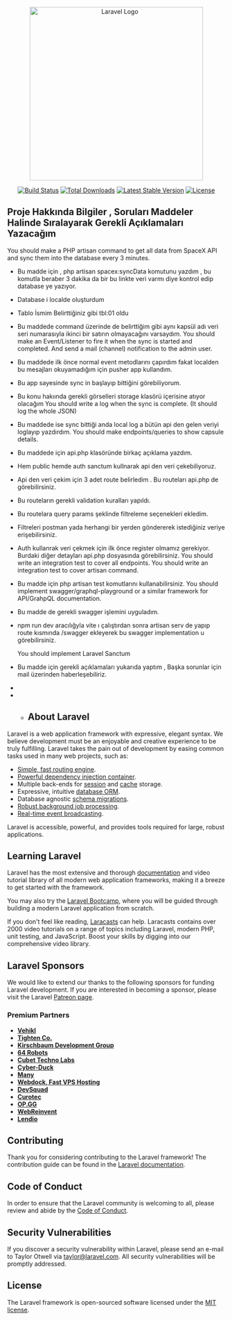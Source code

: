 <p align="center"><a href="https://laravel.com" target="_blank"><img src="https://raw.githubusercontent.com/laravel/art/master/logo-lockup/5%20SVG/2%20CMYK/1%20Full%20Color/laravel-logolockup-cmyk-red.svg" width="400" alt="Laravel Logo"></a></p>

<p align="center">
<a href="https://travis-ci.org/laravel/framework"><img src="https://travis-ci.org/laravel/framework.svg" alt="Build Status"></a>
<a href="https://packagist.org/packages/laravel/framework"><img src="https://img.shields.io/packagist/dt/laravel/framework" alt="Total Downloads"></a>
<a href="https://packagist.org/packages/laravel/framework"><img src="https://img.shields.io/packagist/v/laravel/framework" alt="Latest Stable Version"></a>
<a href="https://packagist.org/packages/laravel/framework"><img src="https://img.shields.io/packagist/l/laravel/framework" alt="License"></a>
</p>

## Proje Hakkında Bilgiler , Soruları Maddeler Halinde Sıralayarak Gerekli Açıklamaları Yazacağım
You should make a PHP artisan command to get all data from SpaceX API and sync them into the database every 3 minutes.
- Bu madde için , php artisan spacex:syncData komutunu yazdım , bu komutla beraber 3 dakika da bir bu linkte veri varmı diye kontrol edip database ye yazıyor.
- Database i localde oluşturdum
- Tablo İsmim Belirttiğiniz gibi tbl:01 oldu
- Bu maddede command üzerinde de belirttiğim gibi aynı kapsül adı veri seri numarasıyla ikinci bir satırın olmayacağını varsaydım.
  You should make an Event/Listener to fire it when the sync is started and completed. And send a mail (channel) notification to the admin user.
- Bu maddede ilk önce normal event metodlarını çapırdım fakat localden bu mesajları okuyamadığım için pusher app kullandım.
- Bu app sayesinde sync in başlayıp bittiğini görebiliyorum.
- Bu konu hakıında gerekli görselleri storage klasörü içerisine atıyor olacağım
  You should write a log when the sync is complete. (It should log the whole JSON)
- Bu maddede ise sync bittiği anda local log a bütün api den gelen veriyi loglayıp yazdırdım.
  You should make endpoints/queries to show capsule details.
- Bu maddede için api.php klasöründe birkaç açıklama yazdım.
- Hem public hemde auth sanctum kullnarak api den veri çekebiliyoruz.
- Api den veri çekim için 3 adet route belirledim . Bu routeları api.php de görebilirsiniz.
- Bu routeların gerekli validation kuralları yapıldı.
- Bu routelara query params şeklinde filtreleme seçenekleri ekledim.
- Filtreleri postman yada herhangi bir yerden göndererek istediğiniz veriye erişebilirsiniz.
- Auth kullanrak veri çekmek için ilk önce register olmamız gerekiyor. Burdaki diğer detayları api.php dosyasında görebilirsiniz.
  You should write an integration test to cover all endpoints.
  You should write an integration test to cover artisan command.
- Bu madde için php artisan test komutlarını kullanabilirsiniz.
  You should implement swagger/graphql-playground or a similar framework for API/GrahpQL documentation.
- Bu madde de gerekli swagger işlemini uyguladım. 
- npm run dev aracılığyla vite ı çalıştırdan sonra artisan serv de yapıp route kısmında /swagger ekleyerek bu swagger implementation u görebilirsiniz.

  You should implement Laravel Sanctum 
  
- Bu madde için gerekli açıklamaları yukarıda yaptım , Başka sorunlar için mail üzerinden haberleşebiliriz.
- 
- - ## About Laravel

Laravel is a web application framework with expressive, elegant syntax. We believe development must be an enjoyable and creative experience to be truly fulfilling. Laravel takes the pain out of development by easing common tasks used in many web projects, such as:

- [Simple, fast routing engine](https://laravel.com/docs/routing).
- [Powerful dependency injection container](https://laravel.com/docs/container).
- Multiple back-ends for [session](https://laravel.com/docs/session) and [cache](https://laravel.com/docs/cache) storage.
- Expressive, intuitive [database ORM](https://laravel.com/docs/eloquent).
- Database agnostic [schema migrations](https://laravel.com/docs/migrations).
- [Robust background job processing](https://laravel.com/docs/queues).
- [Real-time event broadcasting](https://laravel.com/docs/broadcasting).

Laravel is accessible, powerful, and provides tools required for large, robust applications.

## Learning Laravel

Laravel has the most extensive and thorough [documentation](https://laravel.com/docs) and video tutorial library of all modern web application frameworks, making it a breeze to get started with the framework.

You may also try the [Laravel Bootcamp](https://bootcamp.laravel.com), where you will be guided through building a modern Laravel application from scratch.

If you don't feel like reading, [Laracasts](https://laracasts.com) can help. Laracasts contains over 2000 video tutorials on a range of topics including Laravel, modern PHP, unit testing, and JavaScript. Boost your skills by digging into our comprehensive video library.

## Laravel Sponsors

We would like to extend our thanks to the following sponsors for funding Laravel development. If you are interested in becoming a sponsor, please visit the Laravel [Patreon page](https://patreon.com/taylorotwell).

### Premium Partners

- **[Vehikl](https://vehikl.com/)**
- **[Tighten Co.](https://tighten.co)**
- **[Kirschbaum Development Group](https://kirschbaumdevelopment.com)**
- **[64 Robots](https://64robots.com)**
- **[Cubet Techno Labs](https://cubettech.com)**
- **[Cyber-Duck](https://cyber-duck.co.uk)**
- **[Many](https://www.many.co.uk)**
- **[Webdock, Fast VPS Hosting](https://www.webdock.io/en)**
- **[DevSquad](https://devsquad.com)**
- **[Curotec](https://www.curotec.com/services/technologies/laravel/)**
- **[OP.GG](https://op.gg)**
- **[WebReinvent](https://webreinvent.com/?utm_source=laravel&utm_medium=github&utm_campaign=patreon-sponsors)**
- **[Lendio](https://lendio.com)**

## Contributing

Thank you for considering contributing to the Laravel framework! The contribution guide can be found in the [Laravel documentation](https://laravel.com/docs/contributions).

## Code of Conduct

In order to ensure that the Laravel community is welcoming to all, please review and abide by the [Code of Conduct](https://laravel.com/docs/contributions#code-of-conduct).

## Security Vulnerabilities

If you discover a security vulnerability within Laravel, please send an e-mail to Taylor Otwell via [taylor@laravel.com](mailto:taylor@laravel.com). All security vulnerabilities will be promptly addressed.

## License

The Laravel framework is open-sourced software licensed under the [MIT license](https://opensource.org/licenses/MIT).
